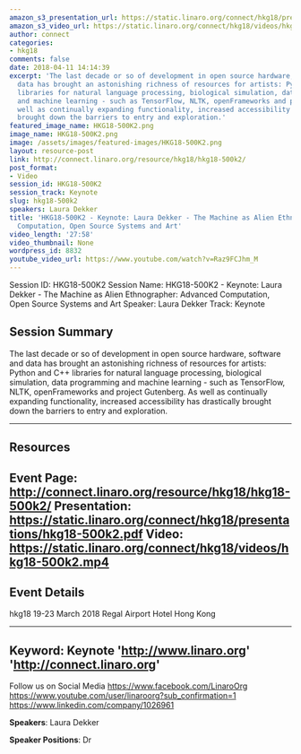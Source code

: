 ```yaml
---
amazon_s3_presentation_url: https://static.linaro.org/connect/hkg18/presentations/hkg18-500k2.pdf
amazon_s3_video_url: https://static.linaro.org/connect/hkg18/videos/hkg18-500k2.mp4
author: connect
categories:
- hkg18
comments: false
date: 2018-04-11 14:14:39
excerpt: 'The last decade or so of development in open source hardware, software and
  data has brought an astonishing richness of resources for artists: Python and C++
  libraries for natural language processing, biological simulation, data programming
  and machine learning - such as TensorFlow, NLTK, openFrameworks and project Gutenberg.  As
  well as continually expanding functionality, increased accessibility has drastically
  brought down the barriers to entry and exploration.'
featured_image_name: HKG18-500K2.png
image_name: HKG18-500K2.png
image: /assets/images/featured-images/HKG18-500K2.png
layout: resource-post
link: http://connect.linaro.org/resource/hkg18/hkg18-500k2/
post_format:
- Video
session_id: HKG18-500K2
session_track: Keynote
slug: hkg18-500k2
speakers: Laura Dekker
title: 'HKG18-500K2 - Keynote: Laura Dekker - The Machine as Alien Ethnographer:  Advanced
  Computation, Open Source Systems and Art'
video_length: '27:58'
video_thumbnail: None
wordpress_id: 8832
youtube_video_url: https://www.youtube.com/watch?v=Raz9FCJhm_M
---
```


Session ID: HKG18-500K2
Session Name: HKG18-500K2 - Keynote: Laura Dekker - The Machine as Alien Ethnographer:  Advanced Computation, Open Source Systems and Art
Speaker: Laura Dekker
Track: Keynote


## Session Summary
The last decade or so of development in open source hardware, software and data has brought an astonishing richness of resources for artists: Python and C++ libraries for natural language processing, biological simulation, data programming and machine learning - such as TensorFlow, NLTK, openFrameworks and project Gutenberg.  As well as continually expanding functionality, increased accessibility has drastically brought down the barriers to entry and exploration.

---------------------------------------------------
## Resources
Event Page: http://connect.linaro.org/resource/hkg18/hkg18-500k2/
Presentation: https://static.linaro.org/connect/hkg18/presentations/hkg18-500k2.pdf
Video: https://static.linaro.org/connect/hkg18/videos/hkg18-500k2.mp4
 ---------------------------------------------------
## Event Details
hkg18
19-23 March 2018
Regal Airport Hotel Hong Kong

---------------------------------------------------
Keyword: Keynote
'http://www.linaro.org'
'http://connect.linaro.org'
---------------------------------------------------
Follow us on Social Media
https://www.facebook.com/LinaroOrg
https://www.youtube.com/user/linaroorg?sub_confirmation=1
https://www.linkedin.com/company/1026961

**Speakers**: Laura Dekker

**Speaker Positions**: Dr
